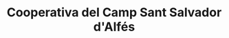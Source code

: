 ---
title: "Cooperativa del Camp Sant Salvador d'Alfés"
url: /alfes/cooperativa-del-camp-sant-salvador-dalfes/
shop: granja
---
